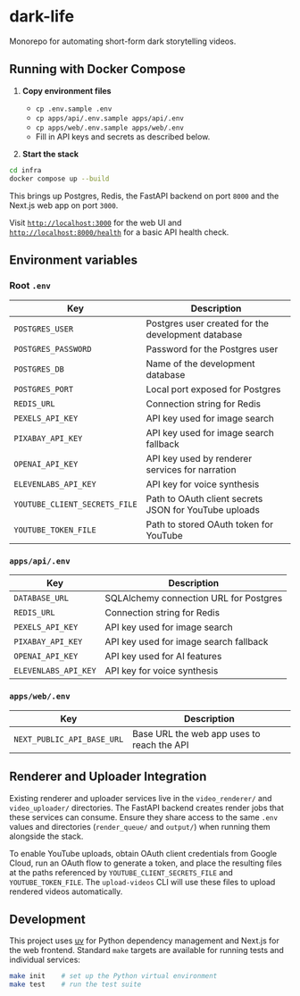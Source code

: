 # dark-life

Monorepo for automating short-form dark storytelling videos.

## Running with Docker Compose

1. **Copy environment files**
   - `cp .env.sample .env`
   - `cp apps/api/.env.sample apps/api/.env`
   - `cp apps/web/.env.sample apps/web/.env`
   - Fill in API keys and secrets as described below.

2. **Start the stack**

```bash
cd infra
docker compose up --build
```

This brings up Postgres, Redis, the FastAPI backend on port `8000` and the Next.js web app on port `3000`.

Visit [`http://localhost:3000`](http://localhost:3000) for the web UI and [`http://localhost:8000/health`](http://localhost:8000/health) for a basic API health check.

## Environment variables

### Root `.env`

| Key | Description |
| --- | ----------- |
| `POSTGRES_USER` | Postgres user created for the development database |
| `POSTGRES_PASSWORD` | Password for the Postgres user |
| `POSTGRES_DB` | Name of the development database |
| `POSTGRES_PORT` | Local port exposed for Postgres |
| `REDIS_URL` | Connection string for Redis |
| `PEXELS_API_KEY` | API key used for image search |
| `PIXABAY_API_KEY` | API key used for image search fallback |
| `OPENAI_API_KEY` | API key used by renderer services for narration |
| `ELEVENLABS_API_KEY` | API key for voice synthesis |
| `YOUTUBE_CLIENT_SECRETS_FILE` | Path to OAuth client secrets JSON for YouTube uploads |
| `YOUTUBE_TOKEN_FILE` | Path to stored OAuth token for YouTube |

### `apps/api/.env`

| Key | Description |
| --- | ----------- |
| `DATABASE_URL` | SQLAlchemy connection URL for Postgres |
| `REDIS_URL` | Connection string for Redis |
| `PEXELS_API_KEY` | API key used for image search |
| `PIXABAY_API_KEY` | API key used for image search fallback |
| `OPENAI_API_KEY` | API key used for AI features |
| `ELEVENLABS_API_KEY` | API key for voice synthesis |

### `apps/web/.env`

| Key | Description |
| --- | ----------- |
| `NEXT_PUBLIC_API_BASE_URL` | Base URL the web app uses to reach the API |

## Renderer and Uploader Integration

Existing renderer and uploader services live in the `video_renderer/` and `video_uploader/` directories. The FastAPI backend creates render jobs that these services can consume. Ensure they share access to the same `.env` values and directories (`render_queue/` and `output/`) when running them alongside the stack.

To enable YouTube uploads, obtain OAuth client credentials from Google Cloud, run an OAuth flow to generate a token, and place the resulting files at the paths referenced by `YOUTUBE_CLIENT_SECRETS_FILE` and `YOUTUBE_TOKEN_FILE`. The `upload-videos` CLI will use these files to upload rendered videos automatically.

## Development

This project uses [uv](https://github.com/astral-sh/uv) for Python dependency management and Next.js for the web frontend. Standard `make` targets are available for running tests and individual services:

```bash
make init    # set up the Python virtual environment
make test    # run the test suite
```

